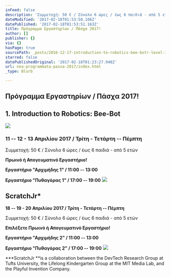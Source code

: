 ```yaml
---
inFeed: false
description: 'Συμμετοχή: 50 € / Σύνολο 6 ώρες / έως 6 παιδιά - από 5 ετών'
dateModified: '2017-02-18T01:53:50.106Z'
datePublished: '2017-02-18T01:53:51.163Z'
title: Πρόγραμμα Εργαστηρίων / Πάσχα 2017!
author: []
publisher: {}
via: {}
hasPage: true
sourcePath: _posts/2016-12-17-introduction-to-robotics-bee-botr-level-1.md
starred: false
datePublishedOriginal: '2017-02-18T01:23:27.948Z'
url: nea-programmata-pasxa-2017/index.html
_type: Blurb

---
```

## Πρόγραμμα Εργαστηρίων / Πάσχα 2017!

## 1\. **Introduction to Robotics: Bee-Bot**
![](https://the-grid-user-content.s3-us-west-2.amazonaws.com/d669c6b1-d823-4eb7-8d7a-27535a5ab09d.png)

### 11 -- 12 - 13 Απριλίου 2017 / Τρίτη - Τετάρτη -- Πέμπτη

Συμμετοχή: 50 € / Σύνολο 6 ώρες / έως 6 παιδιά - από 5 ετών

**Πρωινό ή Απογευματινό Εργαστήριο!**

**Εργαστήριο "Αρχιμήδης 1" / 11:00 -- 13:00**

**Εργαστήριο "Πυθαγόρας 1" / 17:00 -- 19:00**
![](https://the-grid-user-content.s3-us-west-2.amazonaws.com/998b29c2-321f-4979-a830-6232bb277223.jpg)

## **ScratchJr\***

**18 -- 19 - 20 Απριλίου 2017 / Τρίτη - Τετάρτη -- Πέμπτη**

Συμμετοχή: 50 € / Σύνολο 6 ώρες / έως 6 παιδιά - από 5 ετών

**Επιλέξετε Πρωινό ή Απογευματινό Εργαστήριο!**

**Εργαστήριο "Αρχιμήδης 2" / 11:00 -- 13:00**

**Εργαστήριο "Πυθαγόρας 2" / 17:00 -- 19:00**
![](https://the-grid-user-content.s3-us-west-2.amazonaws.com/68e5e200-2bcf-4553-a106-a23abce49b91.jpg)

**\*ScratchJr **is a collaboration between the DevTech Research Group at Tufts University, the Lifelong Kindergarten Group at the MIT Media Lab, and the Playful Invention Company.